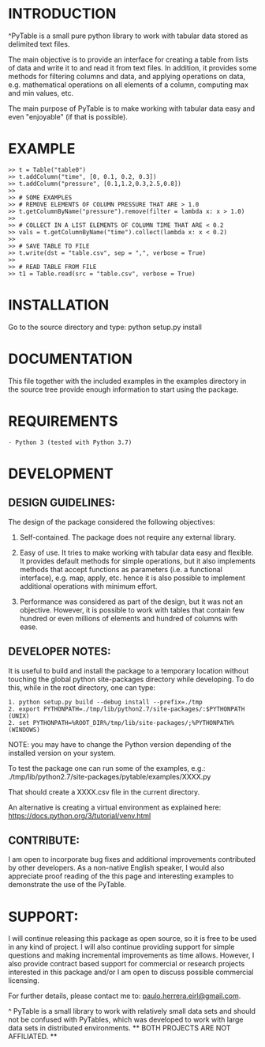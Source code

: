 # INTRODUCTION

^PyTable is a small pure python library to work with tabular data stored as delimited 
text files.

The main objective is to provide an interface for creating a table from lists of data and write it to and read it from text files. In addition, it provides some methods for filtering columns and data, and applying operations on data, e.g. mathematical operations on all elements of a column,
computing max and min values, etc.

The main purpose of PyTable is to make working with tabular data easy and even "enjoyable" (if that is possible).  

# EXAMPLE

```
>> t = Table("table0")
>> t.addColumn("time", [0, 0.1, 0.2, 0.3])
>> t.addColumn("pressure", [0.1,1.2,0.3,2.5,0.8])
>>
>> # SOME EXAMPLES
>> # REMOVE ELEMENTS OF COLUMN PRESSURE THAT ARE > 1.0
>> t.getColumnByName("pressure").remove(filter = lambda x: x > 1.0)
>>
>> # COLLECT IN A LIST ELEMENTS OF COLUMN TIME THAT ARE < 0.2
>> vals = t.getColumnByName("time").collect(lambda x: x < 0.2)
>>
>> # SAVE TABLE TO FILE
>> t.write(dst = "table.csv", sep = ",", verbose = True)
>> 
>> # READ TABLE FROM FILE 
>> t1 = Table.read(src = "table.csv", verbose = True)
```

# INSTALLATION

Go to the source directory and type:
python setup.py install

# DOCUMENTATION

This file together with the included examples in the examples directory in the
source tree provide enough information to start using the package.

# REQUIREMENTS

    - Python 3 (tested with Python 3.7)

# DEVELOPMENT

## DESIGN GUIDELINES:

The design of the package considered the following objectives:

1. Self-contained. The package does not require any external library.

2. Easy of use. It tries to make working with tabular data easy and flexible. It provides
   default methods for simple operations, but it also implements methods that accept
   functions as parameters (i.e. a functional interface), e.g. map, apply, etc. hence
   it is also possible to implement additional operations with minimum effort.

3. Performance was considered as part of the design, but it was not an objective. 
   However, it is possible to work with tables that contain few hundred or even millions of 
   elements and hundred of columns with ease. 

## DEVELOPER NOTES:

It is useful to build and install the package to a temporary location without
touching the global python site-packages directory while developing. To do
this, while in the root directory, one can type:

    1. python setup.py build --debug install --prefix=./tmp
    2. export PYTHONPATH=./tmp/lib/python2.7/site-packages/:$PYTHONPATH (UNIX)
	2. set PYTHONPATH=%ROOT_DIR%/tmp/lib/site-packages/;%PYTHONPATH%             (WINDOWS)

NOTE: you may have to change the Python version depending of the installed
version on your system.

To test the package one can run some of the examples, e.g.:
./tmp/lib/python2.7/site-packages/pytable/examples/XXXX.py

That should create a XXXX.csv file in the current directory.

An alternative is creating a virtual environment as explained here:
https://docs.python.org/3/tutorial/venv.html

## CONTRIBUTE:

I am open to incorporate bug fixes and additional improvements contributed by other
developers. As a non-native English speaker, I would also appreciate proof reading of
the this page and interesting examples to demonstrate the use of the PyTable.

# SUPPORT:

I will continue releasing this package as open source, so it is free to be used 
in any kind of project. I will also continue providing support for simple questions 
and making incremental improvements as time allows. However, I also  provide 
contract based support for commercial or research projects interested in this 
package and/or I am open to discuss possible commercial licensing.

For further details, please contact me to: paulo.herrera.eirl@gmail.com.

^ PyTable is a small library to work with relatively small data sets and should not be
  confused with PyTables, which was developed to work with large data sets in distributed
  environments. 
  ** BOTH PROJECTS ARE NOT AFFILIATED. **
